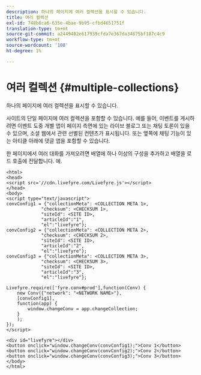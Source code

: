 ```yaml
---
description: 하나의 페이지에 여러 컬렉션을 표시할 수 있습니다.
title: 여러 컬렉션
exl-id: 748b6ca6-635e-4bae-9b95-cfbd4651751f
translation-type: tm+mt
source-git-commit: a2449482e617939cfda7e367da34875bf187c4c9
workflow-type: tm+mt
source-wordcount: '108'
ht-degree: 1%

---
```


# 여러 컬렉션 {#multiple-collections}

하나의 페이지에 여러 컬렉션을 표시할 수 있습니다.

사이트의 단일 페이지에 여러 컬렉션을 포함할 수 있습니다. 예를 들어, 이벤트를 게시하려면 이벤트 도중 개별 앱이 페이지 측면에 있는 라이브 블로그 또는 채팅 토론이 있을 수 있으며, 소셜 웹에서 관련 선별된 컨텐츠가 표시됩니다. 또는 옆쪽에 채팅 기능이 있는 아티클 아래에 댓글 앱을 포함할 수 있습니다.

한 페이지에서 여러 대화를 가져오려면 배열에 하나 이상의 구성을 추가하고 배열을 로드 호출에 전달합니다. 예.

```
<html> 
<head> 
<script src='//cdn.livefyre.com/Livefyre.js'></script> 
</head> 
<body> 
<script type="text/javascript"> 
convConfig1 = {"collectionMeta": <COLLECTION META 1>, 
             "checksum": <CHECKSUM 1>, 
             "siteId": <SITE ID>, 
             "articleId":"1", 
             "el":"livefyre"}; 
convConfig2 = {"collectionMeta": <COLLECTION META 2>, 
             "checksum": <CHECKSUM 2>, 
             "siteId": <SITE ID>, 
             "articleId":"2", 
             "el":"livefyre"}; 
convConfig3 = {"collectionMeta": <COLLECTION META 3>, 
             "checksum": <CHECKSUM 3>, 
             "siteId": <SITE ID>, 
             "articleId":"3", 
             "el":"livefyre"}; 
  
Livefyre.require(['fyre.conv#prod'],function(Conv) { 
    new Conv({"network": "<NETWORK NAME>"}, 
    [convConfig1], 
    function(app) {  
        window.changeConv = app.changeCollection; 
    } 
    ); 
}); 
</script> 
  
<div id="livefyre"></div> 
<button onclick="window.changeConv(convConfig1);">Conv 1</button> 
<button onclick="window.changeConv(convConfig2);">Conv 2</button> 
<button onclick="window.changeConv(convConfig3);">Conv 3</button> 
</body> 
</html>
```
